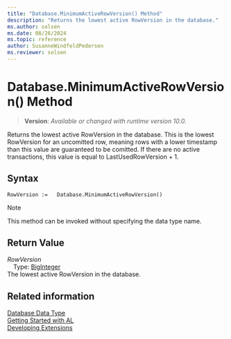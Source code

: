 ```yaml
---
title: "Database.MinimumActiveRowVersion() Method"
description: "Returns the lowest active RowVersion in the database."
ms.author: solsen
ms.date: 08/26/2024
ms.topic: reference
author: SusanneWindfeldPedersen
ms.reviewer: solsen
---
```

[//]: # (START>DO_NOT_EDIT)
[//]: # (IMPORTANT:Do not edit any of the content between here and the END>DO_NOT_EDIT.)
[//]: # (Any modifications should be made in the .xml files in the ModernDev repo.)
# Database.MinimumActiveRowVersion() Method
> **Version**: _Available or changed with runtime version 10.0._

Returns the lowest active RowVersion in the database. This is the lowest RowVersion for an uncomitted row, meaning rows with a lower timestamp than this value are guaranteed to be comitted. If there are no active transactions, this value is equal to LastUsedRowVersion + 1.


## Syntax
```AL
RowVersion :=   Database.MinimumActiveRowVersion()
```
> [!NOTE]
> This method can be invoked without specifying the data type name.

## Return Value
*RowVersion*  
&emsp;Type: [BigInteger](../biginteger/biginteger-data-type.md)  
The lowest active RowVersion in the database.


[//]: # (IMPORTANT: END>DO_NOT_EDIT)
## Related information
[Database Data Type](database-data-type.md)  
[Getting Started with AL](../../devenv-get-started.md)  
[Developing Extensions](../../devenv-dev-overview.md)